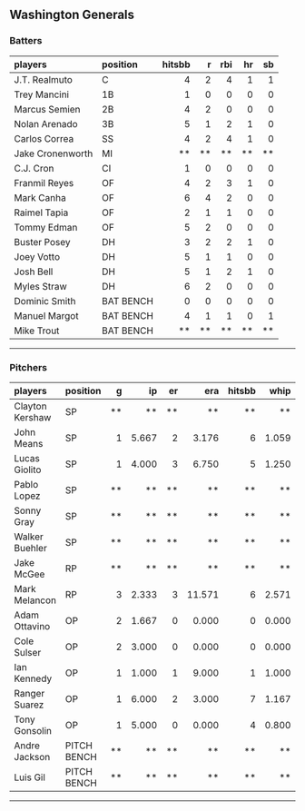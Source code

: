 ## Washington Generals

### Batters

 
|players          |position  | hitsbb|  r| rbi| hr| sb| 
|:----------------|:---------|------:|--:|---:|--:|--:| 
|J.T. Realmuto    |C         |      4|  2|   4|  1|  1| 
|Trey Mancini     |1B        |      1|  0|   0|  0|  0| 
|Marcus Semien    |2B        |      4|  2|   0|  0|  0| 
|Nolan Arenado    |3B        |      5|  1|   2|  1|  0| 
|Carlos Correa    |SS        |      4|  2|   4|  1|  0| 
|Jake Cronenworth |MI        |     **| **|  **| **| **| 
|C.J. Cron        |CI        |      1|  0|   0|  0|  0| 
|Franmil Reyes    |OF        |      4|  2|   3|  1|  0| 
|Mark Canha       |OF        |      6|  4|   2|  0|  0| 
|Raimel Tapia     |OF        |      2|  1|   1|  0|  0| 
|Tommy Edman      |OF        |      5|  2|   0|  0|  0| 
|Buster Posey     |DH        |      3|  2|   2|  1|  0| 
|Joey Votto       |DH        |      5|  1|   1|  0|  0| 
|Josh Bell        |DH        |      5|  1|   2|  1|  0| 
|Myles Straw      |DH        |      6|  2|   0|  0|  0| 
|Dominic Smith    |BAT BENCH |      0|  0|   0|  0|  0| 
|Manuel Margot    |BAT BENCH |      4|  1|   1|  0|  1| 
|Mike Trout       |BAT BENCH |     **| **|  **| **| **| 

* * *

### Pitchers

 
|players         |position    |  g|    ip| er|    era| hitsbb|  whip| so|  w| sv| 
|:---------------|:-----------|--:|-----:|--:|------:|------:|-----:|--:|--:|--:| 
|Clayton Kershaw |SP          | **|    **| **|     **|     **|    **| **| **| **| 
|John Means      |SP          |  1| 5.667|  2|  3.176|      6| 1.059|  4|  0|  0| 
|Lucas Giolito   |SP          |  1| 4.000|  3|  6.750|      5| 1.250|  8|  0|  0| 
|Pablo Lopez     |SP          | **|    **| **|     **|     **|    **| **| **| **| 
|Sonny Gray      |SP          | **|    **| **|     **|     **|    **| **| **| **| 
|Walker Buehler  |SP          | **|    **| **|     **|     **|    **| **| **| **| 
|Jake McGee      |RP          | **|    **| **|     **|     **|    **| **| **| **| 
|Mark Melancon   |RP          |  3| 2.333|  3| 11.571|      6| 2.571|  2|  0|  0| 
|Adam Ottavino   |OP          |  2| 1.667|  0|  0.000|      0| 0.000|  2|  2|  0| 
|Cole Sulser     |OP          |  2| 3.000|  0|  0.000|      0| 0.000|  3|  1|  0| 
|Ian Kennedy     |OP          |  1| 1.000|  1|  9.000|      1| 1.000|  2|  1|  0| 
|Ranger Suarez   |OP          |  1| 6.000|  2|  3.000|      7| 1.167|  8|  0|  0| 
|Tony Gonsolin   |OP          |  1| 5.000|  0|  0.000|      4| 0.800|  6|  1|  0| 
|Andre Jackson   |PITCH BENCH | **|    **| **|     **|     **|    **| **| **| **| 
|Luis Gil        |PITCH BENCH | **|    **| **|     **|     **|    **| **| **| **| 


* * *


